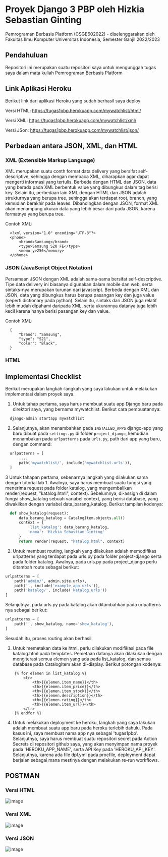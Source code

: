 # Proyek Django  3 PBP oleh Hizkia Sebastian Ginting

Pemrograman Berbasis Platform (CSGE602022) - diselenggarakan oleh Fakultas Ilmu Komputer Universitas Indonesia, Semester Ganjil 2022/2023

## Pendahuluan

Repositori ini merupakan suatu repositori saya untuk mengunggah tugas saya dalam mata kuliah Pemrograman Berbasis Platform

## Link Aplikasi Heroku

Berikut link dari aplikasi Heroku yang sudah berhasil saya deploy

Versi HTML:
https://tugas1pbp.herokuapp.com/mywatchlist/html/

Versi XML:
https://tugas1pbp.herokuapp.com/mywatchlist/xml/

Versi JSon:
https://tugas1pbp.herokuapp.com/mywatchlist/json/

## Perbedaan antara JSON, XML, dan HTML

### XML (Extensible Markup Language)
XML merupakan suatu conth format data delivery yang bersifat self-descriptive, sehingga dengan membaca XML, diharapkan agar dapat mengerti informasi yang tertulis. Berbeda dengan HTML dan JSON, data yang berada pada XML berbentuk value yang dibungkus dalam tag berisi key. Selain itu, perbedaan lain XML dengan HTML dan JSON adalah strukturnya yang berupa tree, sehingga akan terdapat root, branch, yang kemudian berakhir pada leaves. Dibandingkan dengan JSON, format XML akan menampung ukuran data yang lebih besar dari pada JSON, karena formatnya yang berupa tree.

Contoh XML:
  ```
    <?xml version="1.0" encoding="UTF-8"?>
    <phone>
        <brand>Samsung</brand>
        <type>Samsung S20 FE</type>
        <memory>256</memory>
    </phone>
  ```

### JSON (JavaScript Object Notation)
Persamaan JSON dengan XML adalah sama-sama bersifat self-descriptive. Tipe data delivery ini biasanya digunakan dalam mobile dan web, serta sintaks-nya merupakan turunan dari javascript. Berbeda dengan XML dan JSON, data yang dibungkus harus berupa pasangan key dan juga value (seperti dictionary pada python). Selain itu, sintaks dari JSON juga relatif lebih mudah dipahami daripada XML, serta ukurannya datanya juga lebih kecil karena hanya berisi pasangan key dan value.

Contoh XML:
  ```
    {
        "brand": "Samsung",
        "type": "S21",
        "color": "Black",
    }
  ```
### HTML

## Implementasi Checklist
Berikut merupakan langkah-langkah yang saya lakukan untuk melakukan implementasi dalam proyek saya.

1. Untuk tahap pertama, saya harus membuat suatu app Django baru pada direktori saya, yang bernama mywatchlist. Berikut cara pembuatannya:
  ```py
    django-admin startapp mywatchlist
  ```
2. Selanjutnya, akan menambahkan pada `INSTALLED_APPS` django-app yang baru dibuat pada `settings.py` di folder
`project_django`, kemudian menambakan pada `urlpatterns` pada `urls.py`, path dari app yang baru, dengan command:
  ```py
    urlpatterns = [
        ....
        path('mywatchlist/', include('mywatchlist.urls')),
    ]
  ```
3
Untuk tahapan pertama, sebenarnya langkah yang dilakukan sama dengan tutorial lab 1. Awalnya, saya harus membuat suatu fungsi yang menerima request pada folder katalog, yang mengembalikan render(request, "katalog.html", context). Sebelumnya, di-assign di dalam fungsi show_katalog sebuah variabel context, yang berisi database, yang diwakilkan dengan variabel data_barang_katalog. Berikut tampilan kodenya:

  ```py
    def show_katalog(request):
        data_barang_katalog = CatalogItem.objects.all()
        context = {
            'list_katalog': data_barang_katalog,
            'nama': 'Hizkia Sebastian Ginting'
        }
        return render(request, "katalog.html", context)
  ```
2. Untuk membuat routing, langkah yang dilakukan adalah memodifikas urlpatterns yang terdapat pada urls.py pada folder project-django serta pada folder katalog.
Awalnya, pada urls.py pada project_django perlu ditambah route sebagai berikut:
  ```py
  urlpatterns = [
      path('admin/', admin.site.urls),
      path('', include('example_app.urls')),
      path('katalog/', include('katalog.urls'))
  ]
  ```
  Selanjutnya, pada urls.py pada katalog akan ditambahkan pada urlpatterns nya sebagai berikut:
  ```py
  urlpatterns = [
      path('', show_katalog, name='show_katalog'),
  ]
  ```
  Sesudah itu, proses routing akan berhasil
  
3. Untuk memetakan data ke html, perlu dilakukan modifikasi pada file katalog.html pada templates. Pemetaan datanya akan dilakukan dengan mengiterasi semua elemen yang ada pada list_katalog, dan semua database pada CatalogItem akan di-display. Berikut potongan kodenya:
```
    {% for elemen in list_katalog %}
        <tr>
            <th>{{elemen.item_name}}</th>
            <th>{{elemen.item_price}}</th>
            <th>{{elemen.item_stock}}</th>
            <th>{{elemen.description}}</th>
            <th>{{elemen.rating}}</th>
            <th>{{elemen.item_url}}</th>
        </tr>
    {% endfor %}
```
4. Untuk melakukan deployment ke heroku, langkah yang saya lakukan adalah membuat suatu app baru pada heroku terlebih dahulu. Pada kasus ini, saya membuat nama app nya sebagai 'tugas1pbp'. Selanjutnya, saya harus membuat suatu repositori secret pada Action Secrets di repositori github saya, yang akan menyimpan nama proyek pada 'HEROKU_APP_NAME', serta API Key pada 'HEROKU_API_KEY'. Selanjutnya, karena ada file dpl.yml pada procfile, deployment dapat berjalan sebagai mana mestinya dengan melakukan re-run workflows.

## POSTMAN
### Versi HTML
![image](https://user-images.githubusercontent.com/92731992/191651416-381de771-879a-42b1-a0e5-7f680904fa8a.png)
### Versi XML
![image](https://user-images.githubusercontent.com/92731992/191651513-71af0a3b-bd81-4210-9881-7fa363a39d76.png)
### Versi JSON
![image](https://user-images.githubusercontent.com/92731992/191651592-598ef852-be93-4bf6-8b0b-2e7267cbd827.png)

